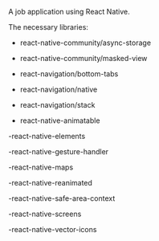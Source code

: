 A job application using React Native.

The necessary libraries:

- react-native-community/async-storage

- react-native-community/masked-view

- react-navigation/bottom-tabs

- react-navigation/native

- react-navigation/stack

- react-native-animatable

-react-native-elements

-react-native-gesture-handler

-react-native-maps

-react-native-reanimated

-react-native-safe-area-context

-react-native-screens

-react-native-vector-icons

